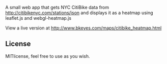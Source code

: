 A small web app that gets NYC CitiBike data from http://citibikenyc.com/stations/json and 
displays it as a heatmap using leaflet.js and webgl-heatmap.js

View a live version at http://www.bkeyes.com/maps/citibike_heatmap.html


## License
MITlicense, feel free to use as you wish.